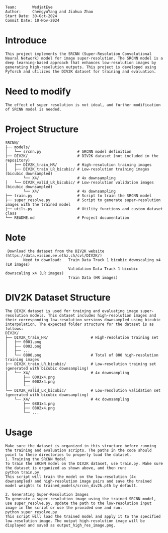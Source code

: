 ```
Team:		WedjatEye
Author:     ChengyuYang and Jiahua Zhao
Start Date: 30-Oct-2024
Commit Date: 10-Nov-2024
```
# Introduce 
    This project implements the SRCNN (Super-Resolution Convolutional Neural Network) model for image super-resolution. The SRCNN model is a deep learning-based approach that enhances low-resolution images by generating high-resolution outputs. This project is developed using PyTorch and utilizes the DIV2K dataset for training and evaluation.

# Need to modify
    The effect of super resolution is not ideal, and further modification of SRCNN model is needed.

# Project Structure
    SRCNN/
    ├── models/
    │   └── srcnn.py                # SRCNN model definition
    ├── DIV2K/                      # DIV2K dataset (not included in the repository)
    │   ├── DIV2K_train_HR/         # High-resolution training images
    │   ├── DIV2K_train_LR_bicubic/ # Low-resolution training images (bicubic downsampled)
            └── X4/                 # 4x downsampling
    │   └── DIV2K_valid_LR_bicubic/ # Low-resolution validation images (bicubic downsampled)
            └── X4/                 # 4x downsampling
    ├── train.py                    # Script to train the SRCNN model
    ├── super_resolve.py            # Script to generate super-resolution images with the trained model
    ├── utils.py                    # Utility functions and custom dataset class
    └── README.md                   # Project documentation

# Note 
     Download the dataset from the DIV2K website (https://data.vision.ee.ethz.ch/cvl/DIV2K/)
            Need to download:   Train Data Track 1 bicubic downscaling x4 (LR images)
                                Validation Data Track 1 bicubic downscaling x4 (LR images)
                                Train Data (HR images)

# DIV2K Dataset Structure
    The DIV2K dataset is used for training and evaluating image super-resolution models. This dataset includes high-resolution images and their corresponding low-resolution versions downsampled using bicubic interpolation. The expected folder structure for the dataset is as follows:
    DIV2K/
    ├── DIV2K_train_HR/                   # High-resolution training set
    │   ├── 0001.png
    │   ├── 0002.png
    │   ├── ...
    │   └── 0800.png                      # Total of 800 high-resolution training images
    ├── DIV2K_train_LR_bicubic/           # Low-resolution training set (generated with bicubic downsampling)
    │   └── X4/                           # 4x downsampling
    │       ├── 0001x4.png
    │       ├── 0002x4.png
    │       └── ...
    └── DIV2K_valid_LR_bicubic/           # Low-resolution validation set (generated with bicubic downsampling)
        └── X4/                           # 4x downsampling
            ├── 0801x4.png
            ├── 0802x4.png
            └── ...
# Usage
    Make sure the dataset is organized in this structure before running the training and evaluation scripts. The paths in the code should point to these directories to properly load the dataset.
    1. Training the SRCNN Model
    To train the SRCNN model on the DIV2K dataset, use train.py. Make sure the dataset is organized as shown above, and then run:
    python train.py
    This script will train the model on the low-resolution (4x downsampled) and high-resolution image pairs and save the trained model weights to trained_models/srcnn_div2k.pth by default.
    
    2. Generating Super-Resolution Images
    To generate a super-resolution image using the trained SRCNN model, use super_resolve.py. Update the path to the low-resolution input image in the script or use the provided one and run:
    python super_resolve.py
    This script will load the trained model and apply it to the specified low-resolution image. The output high-resolution image will be displayed and saved as output_high_res_image.png.